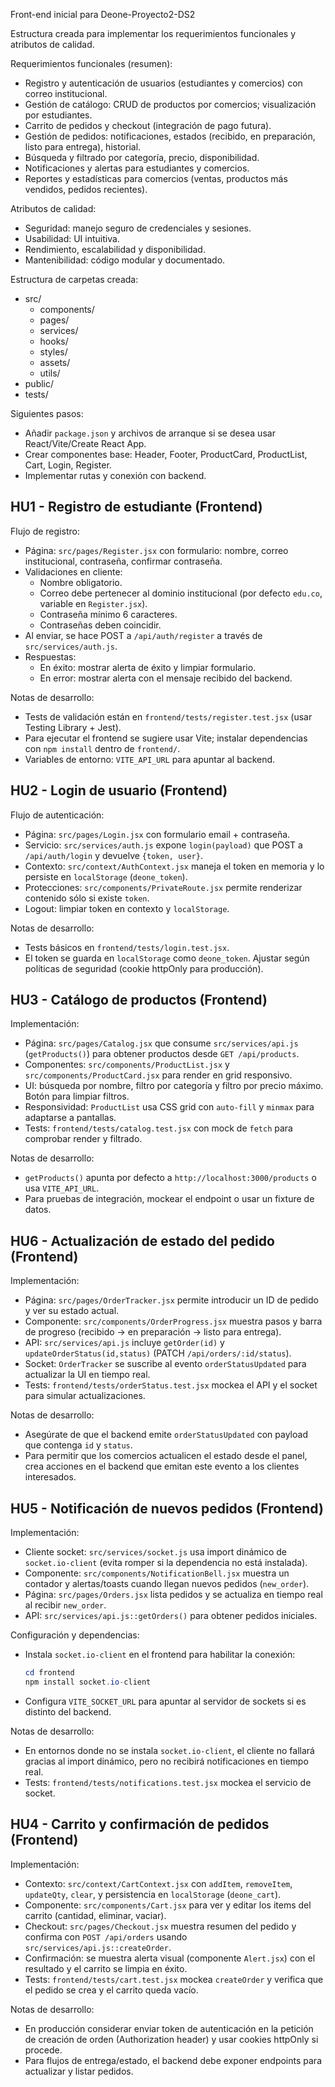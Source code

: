 Front-end inicial para Deone-Proyecto2-DS2

Estructura creada para implementar los requerimientos funcionales y atributos de calidad.

Requerimientos funcionales (resumen):
- Registro y autenticación de usuarios (estudiantes y comercios) con correo institucional.
- Gestión de catálogo: CRUD de productos por comercios; visualización por estudiantes.
- Carrito de pedidos y checkout (integración de pago futura).
- Gestión de pedidos: notificaciones, estados (recibido, en preparación, listo para entrega), historial.
- Búsqueda y filtrado por categoría, precio, disponibilidad.
- Notificaciones y alertas para estudiantes y comercios.
- Reportes y estadísticas para comercios (ventas, productos más vendidos, pedidos recientes).

Atributos de calidad:
- Seguridad: manejo seguro de credenciales y sesiones.
- Usabilidad: UI intuitiva.
- Rendimiento, escalabilidad y disponibilidad.
- Mantenibilidad: código modular y documentado.

Estructura de carpetas creada:
- src/
  - components/
  - pages/
  - services/
  - hooks/
  - styles/
  - assets/
  - utils/
- public/
- tests/

Siguientes pasos:
- Añadir `package.json` y archivos de arranque si se desea usar React/Vite/Create React App.
- Crear componentes base: Header, Footer, ProductCard, ProductList, Cart, Login, Register.
- Implementar rutas y conexión con backend.

HU1 - Registro de estudiante (Frontend)
-------------------------------------

Flujo de registro:
- Página: `src/pages/Register.jsx` con formulario: nombre, correo institucional, contraseña, confirmar contraseña.
- Validaciones en cliente:
  - Nombre obligatorio.
  - Correo debe pertenecer al dominio institucional (por defecto `edu.co`, variable en `Register.jsx`).
  - Contraseña mínimo 6 caracteres.
  - Contraseñas deben coincidir.
- Al enviar, se hace POST a `/api/auth/register` a través de `src/services/auth.js`.
- Respuestas:
  - En éxito: mostrar alerta de éxito y limpiar formulario.
  - En error: mostrar alerta con el mensaje recibido del backend.

Notas de desarrollo:
- Tests de validación están en `frontend/tests/register.test.jsx` (usar Testing Library + Jest).
- Para ejecutar el frontend se sugiere usar Vite; instalar dependencias con `npm install` dentro de `frontend/`.
- Variables de entorno: `VITE_API_URL` para apuntar al backend.

HU2 - Login de usuario (Frontend)
--------------------------------

Flujo de autenticación:
- Página: `src/pages/Login.jsx` con formulario email + contraseña.
- Servicio: `src/services/auth.js` expone `login(payload)` que POST a `/api/auth/login` y devuelve `{token, user}`.
- Contexto: `src/context/AuthContext.jsx` maneja el token en memoria y lo persiste en `localStorage` (`deone_token`).
- Protecciones: `src/components/PrivateRoute.jsx` permite renderizar contenido sólo si existe `token`.
- Logout: limpiar token en contexto y `localStorage`.

Notas de desarrollo:
- Tests básicos en `frontend/tests/login.test.jsx`.
- El token se guarda en `localStorage` como `deone_token`. Ajustar según políticas de seguridad (cookie httpOnly para producción).

HU3 - Catálogo de productos (Frontend)
-------------------------------------

Implementación:
- Página: `src/pages/Catalog.jsx` que consume `src/services/api.js` (`getProducts()`) para obtener productos desde `GET /api/products`.
- Componentes: `src/components/ProductList.jsx` y `src/components/ProductCard.jsx` para render en grid responsivo.
- UI: búsqueda por nombre, filtro por categoría y filtro por precio máximo. Botón para limpiar filtros.
- Responsividad: `ProductList` usa CSS grid con `auto-fill` y `minmax` para adaptarse a pantallas.
- Tests: `frontend/tests/catalog.test.jsx` con mock de `fetch` para comprobar render y filtrado.

Notas de desarrollo:
- `getProducts()` apunta por defecto a `http://localhost:3000/products` o usa `VITE_API_URL`.
- Para pruebas de integración, mockear el endpoint o usar un fixture de datos.

HU6 - Actualización de estado del pedido (Frontend)
-------------------------------------------------

Implementación:
- Página: `src/pages/OrderTracker.jsx` permite introducir un ID de pedido y ver su estado actual.
- Componente: `src/components/OrderProgress.jsx` muestra pasos y barra de progreso (recibido -> en preparación -> listo para entrega).
- API: `src/services/api.js` incluye `getOrder(id)` y `updateOrderStatus(id,status)` (PATCH `/api/orders/:id/status`).
- Socket: `OrderTracker` se suscribe al evento `orderStatusUpdated` para actualizar la UI en tiempo real.
- Tests: `frontend/tests/orderStatus.test.jsx` mockea el API y el socket para simular actualizaciones.

Notas de desarrollo:
- Asegúrate de que el backend emite `orderStatusUpdated` con payload que contenga `id` y `status`.
- Para permitir que los comercios actualicen el estado desde el panel, crea acciones en el backend que emitan este evento a los clientes interesados.


HU5 - Notificación de nuevos pedidos (Frontend)
----------------------------------------------

Implementación:
- Cliente socket: `src/services/socket.js` usa import dinámico de `socket.io-client` (evita romper si la dependencia no está instalada).
- Componente: `src/components/NotificationBell.jsx` muestra un contador y alertas/toasts cuando llegan nuevos pedidos (`new_order`).
- Página: `src/pages/Orders.jsx` lista pedidos y se actualiza en tiempo real al recibir `new_order`.
- API: `src/services/api.js::getOrders()` para obtener pedidos iniciales.

Configuración y dependencias:
- Instala `socket.io-client` en el frontend para habilitar la conexión:
  ```powershell
  cd frontend
  npm install socket.io-client
  ```
- Configura `VITE_SOCKET_URL` para apuntar al servidor de sockets si es distinto del backend.

Notas de desarrollo:
- En entornos donde no se instala `socket.io-client`, el cliente no fallará gracias al import dinámico, pero no recibirá notificaciones en tiempo real.
- Tests: `frontend/tests/notifications.test.jsx` mockea el servicio de socket.


HU4 - Carrito y confirmación de pedidos (Frontend)
--------------------------------------------------

Implementación:
- Contexto: `src/context/CartContext.jsx` con `addItem`, `removeItem`, `updateQty`, `clear`, y persistencia en `localStorage` (`deone_cart`).
- Componente: `src/components/Cart.jsx` para ver y editar los items del carrito (cantidad, eliminar, vaciar).
- Checkout: `src/pages/Checkout.jsx` muestra resumen del pedido y confirma con `POST /api/orders` usando `src/services/api.js::createOrder`.
- Confirmación: se muestra alerta visual (componente `Alert.jsx`) con el resultado y el carrito se limpia en éxito.
- Tests: `frontend/tests/cart.test.jsx` mockea `createOrder` y verifica que el pedido se crea y el carrito queda vacío.

Notas de desarrollo:
- En producción considerar enviar token de autenticación en la petición de creación de orden (Authorization header) y usar cookies httpOnly si procede.
- Para flujos de entrega/estado, el backend debe exponer endpoints para actualizar y listar pedidos.




